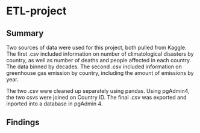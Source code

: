 # ETL-project

## Summary 

Two sources of data were used for this project, both pulled from Kaggle. The first .csv included information on number of climatological disasters by country, as well as number of deaths and people affected in each country. The data binned by decades. The second .csv included information on greenhouse gas emission by country, including the amount of emissions by year.

The two .csv were cleaned up separately using pandas. Using pgAdmin4, the two csvs were joined on Country ID. The final .csv was exported and inported into a database in pgAdmin 4.

## Findings